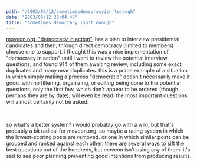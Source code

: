 ```yaml
---
path: "/2003/06/12/sometimesdemocracyisn'tenough" 
date: "2003/06/12 22:04:46" 
title: "sometimes democracy isn't enough" 
---
```

<p><a href="http://www.actionforum.com/forum/index.html?forum_id=258">moveon.org, "democracy in action"</a>, has a plan to interview presidential candidates and then, through direct democracy (limited to members) choose one to support. i thought this was a nice implementation of "democracy in action" until i went to review the potential interview questions, and found 914 of them awaiting review, including some exact duplicates and many near duplicates. this is a prime example of a situation in which simply making a process "democratic" doesn't necessarily make it good. with no filtering, organizing, or editing being done to the potential questions, only the first few, which don't appear to be ordered (though perhaps they are by date), will even be read. the most important questions will almost certainly not be asked.</p><br><p>so what's a better system? i would probably go with a wiki, but that's probably a bit radical for moveon.org. so maybe a rating system in which the lowest-scoring posts are removed. or one in which similar posts can be grouped and ranked against each other. there are several ways to sift the best questions out of the hundreds, but moveon isn't using any of them. it's sad to see poor planning preventing good intentions from producing results.</p>
